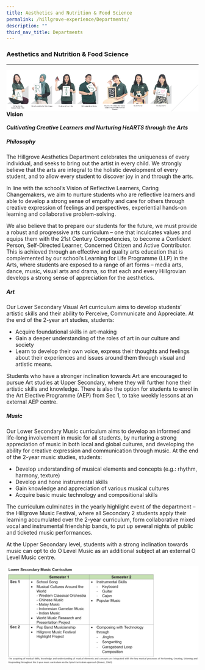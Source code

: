 ```yaml
---
title: Aesthetics and Nutrition & Food Science
permalink: /hillgrove-experience/Departments/
description: ""
third_nav_title: Departments
---
```

### **Aesthetics and Nutrition & Food Science**
------------------------------------------------------------------

<img src="/images/aesthetics%20banner.png" 
     style="width:50%" align=left>
<img src="/images/nfs%20banner.png" 
     style="width:50%" align=right>
		 
#### Vision
**_**Cultivating Creative Learners and Nurturing HeARTS through the Arts**_** 

##### _**Philosophy**_ <br>
The Hillgrove Aesthetics Department celebrates the uniqueness of every individual, and seeks to bring out the artist in every child. We strongly believe that the arts are integral to the holistic development of every student, and to allow every student to discover joy in and through the arts.

In line with the school’s Vision of Reflective Learners, Caring Changemakers, we aim to nurture students who are reflective learners and able to develop a strong sense of empathy and care for others through creative expression of feelings and perspectives, experiential hands-on learning and collaborative problem-solving.

We also believe that to prepare our students for the future, we must provide a robust and progressive arts curriculum – one that inculcates values and equips them with the 21st Century Competencies, to become a Confident Person, Self-Directed Learner, Concerned Citizen and Active Contributor. This is achieved through an effective and quality arts education that is complemented by our school’s Learning for Life Programme (LLP) in the Arts, where students are exposed to a range of art forms – media arts, dance, music, visual arts and drama, so that each and every Hillgrovian develops a strong sense of appreciation for the aesthetics.

##### _**Art**_ <br>
Our Lower Secondary Visual Art curriculum aims to develop students’ artistic skills and their ability to Perceive, Communicate and Appreciate. At the end of the 2-year art studies, students:

*   Acquire foundational skills in art-making
*   Gain a deeper understanding of the roles of art in our culture and society
*   Learn to develop their own voice, express their thoughts and feelings about their experiences and issues around them through visual and artistic means.

Students who have a stronger inclination towards Art are encouraged to pursue Art studies at Upper Secondary, where they will further hone their artistic skills and knowledge. There is also the option for students to enrol in the Art Elective Programme (AEP) from Sec 1, to take weekly lessons at an external AEP centre.

##### _**Music**_ <br>
Our Lower Secondary Music curriculum aims to develop an informed and life-long involvement in music for all students, by nurturing a strong appreciation of music in both local and global cultures, and developing the ability for creative expression and communication through music. At the end of the 2-year music studies, students:

*   Develop understanding of musical elements and concepts (e.g.: rhythm, harmony, texture)
*   Develop and hone instrumental skills
*   Gain knowledge and appreciation of various musical cultures
*   Acquire basic music technology and compositional skills

The curriculum culminates in the yearly highlight event of the department – the Hillgrove Music Festival, where all Secondary 2 students apply their learning accumulated over the 2-year curriculum, form collaborative mixed vocal and instrumental friendship bands, to put up several nights of public and ticketed music performances.

At the Upper Secondary level, students with a strong inclination towards music can opt to do O Level Music as an additional subject at an external O Level Music centre.

![](/images/lower%20sec%20music%20curriculum.jpg)